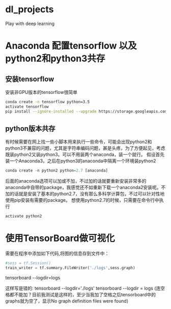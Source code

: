 # dl_projects
Play with deep learning

# Anaconda 配置tensorflow 以及python2和python3共存
## 安装tensorflow
安装非GPU版本的tensorflow很简单
```bash
conda create -n tensorflow python=3.5
activate tensorflow
pip install --ignore-installed --upgrade https://storage.googleapis.com/tensorflow/windows/cpu/tensorflow-1.2.1-cp35-cp35m-win_amd64.whl 
```
## python版本共存
有时候需要在网上找一些小脚本用来执行一些命令，可能会出现python2和python3不兼容的问题，尤其是字符串编码问题，甚是头疼，为了方便起见，考虑既装python2又装python3。可以不用装两个anaconda，装一个就行。
假设首先装一个Anaconda3，之后在python3的anaconda中隔离一个环境装python2
```python
conda create -n python2 python=2.7 [anaconda]
```
后面的anaconda选项可以加或不加，不过加的话就要重新安装非常多的anaconda中自带的package，我感觉还不如重新下载一个anaconda2安装呢。不加的话就是安装了基本的python2.7，没有那么多科学计算包，不过可以针对性地使用pip安装有需要的package。
想使用python2.7的时候，只需要在命令行中执行
```bash
activate python2
```

# 使用TensorBoard做可视化

需要在程序中添加如下代码,将图的信息存到文件中：
```python
#sess = tf.Session()
train_writer = tf.summary.FileWriter('./logs',sess.graph)
```
tensorboard --logdir=logs

这样写是错的:
tensorboard --logdir='./logs'
tensorboard --logdir = logs (连空格都不能加？目前我测试是这样的，至少当我加了空格之后tensorboard中的graphs就为空了，显示No graph definition files were found)
